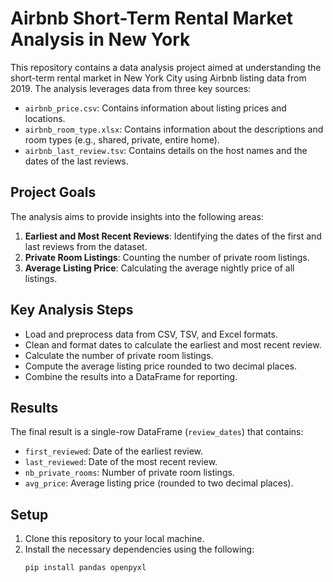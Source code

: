 # Airbnb Short-Term Rental Market Analysis in New York

This repository contains a data analysis project aimed at understanding the short-term rental market in New York City using Airbnb listing data from 2019. The analysis leverages data from three key sources:

- `airbnb_price.csv`: Contains information about listing prices and locations.
- `airbnb_room_type.xlsx`: Contains information about the descriptions and room types (e.g., shared, private, entire home).
- `airbnb_last_review.tsv`: Contains details on the host names and the dates of the last reviews.

## Project Goals

The analysis aims to provide insights into the following areas:
1. **Earliest and Most Recent Reviews**: Identifying the dates of the first and last reviews from the dataset.
2. **Private Room Listings**: Counting the number of private room listings.
3. **Average Listing Price**: Calculating the average nightly price of all listings.

## Key Analysis Steps
- Load and preprocess data from CSV, TSV, and Excel formats.
- Clean and format dates to calculate the earliest and most recent review.
- Calculate the number of private room listings.
- Compute the average listing price rounded to two decimal places.
- Combine the results into a DataFrame for reporting.

## Results
The final result is a single-row DataFrame (`review_dates`) that contains:
- `first_reviewed`: Date of the earliest review.
- `last_reviewed`: Date of the most recent review.
- `nb_private_rooms`: Number of private room listings.
- `avg_price`: Average listing price (rounded to two decimal places).

## Setup

1. Clone this repository to your local machine.
2. Install the necessary dependencies using the following:
   ```bash
   pip install pandas openpyxl
